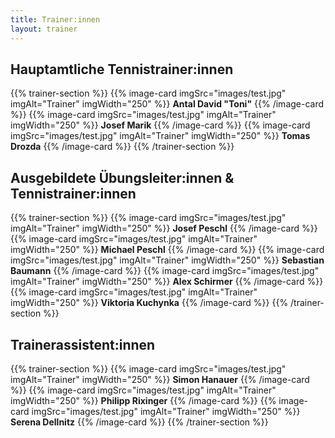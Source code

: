 ```yaml
---
title: Trainer:innen
layout: trainer
---
```


## Hauptamtliche Tennistrainer:innen
{{% trainer-section %}}
{{% image-card imgSrc="images/test.jpg" imgAlt="Trainer" imgWidth="250" %}}
**Antal David "Toni"**
{{% /image-card %}}
{{% image-card imgSrc="images/test.jpg" imgAlt="Trainer" imgWidth="250" %}}
**Josef Marik**
{{% /image-card %}}
{{% image-card imgSrc="images/test.jpg" imgAlt="Trainer" imgWidth="250" %}}
**Tomas Drozda**
{{% /image-card %}}
{{% /trainer-section %}}

## Ausgebildete Übungsleiter:innen & Tennistrainer:innen
{{% trainer-section %}}
{{% image-card imgSrc="images/test.jpg" imgAlt="Trainer" imgWidth="250" %}}
**Josef Peschl**
{{% /image-card %}}
{{% image-card imgSrc="images/test.jpg" imgAlt="Trainer" imgWidth="250" %}}
**Michael Peschl**
{{% /image-card %}}
{{% image-card imgSrc="images/test.jpg" imgAlt="Trainer" imgWidth="250" %}}
**Sebastian Baumann**
{{% /image-card %}}
{{% image-card imgSrc="images/test.jpg" imgAlt="Trainer" imgWidth="250" %}}
**Alex Schirmer**
{{% /image-card %}}
{{% image-card imgSrc="images/test.jpg" imgAlt="Trainer" imgWidth="250" %}}
**Viktoria Kuchynka**
{{% /image-card %}}
{{% /trainer-section %}}

## Trainerassistent:innen
{{% trainer-section %}}
{{% image-card imgSrc="images/test.jpg" imgAlt="Trainer" imgWidth="250" %}}
**Simon Hanauer**
{{% /image-card %}}
{{% image-card imgSrc="images/test.jpg" imgAlt="Trainer" imgWidth="250" %}}
**Philipp Rixinger**
{{% /image-card %}}
{{% image-card imgSrc="images/test.jpg" imgAlt="Trainer" imgWidth="250" %}}
**Serena Dellnitz**
{{% /image-card %}}
{{% /trainer-section %}}
